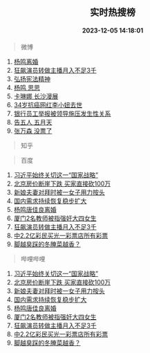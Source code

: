 <div align="center"><h2>实时热搜榜</h2><h4>2023-12-05 14:18:01</h4></div>

> 微博  

1. [杨鸣离婚](https://s.weibo.com/weibo?q=%23%E6%9D%A8%E9%B8%A3%E7%A6%BB%E5%A9%9A%23&t=31&band_rank=1&Refer=top)<br />
2. [狂飙演员转做主播月入不足3千](https://s.weibo.com/weibo?q=%23%E7%8B%82%E9%A3%99%E6%BC%94%E5%91%98%E8%BD%AC%E5%81%9A%E4%B8%BB%E6%92%AD%E6%9C%88%E5%85%A5%E4%B8%8D%E8%B6%B33%E5%8D%83%23&t=31&band_rank=2&Refer=top)<br />
3. [弘扬宪法精神](https://s.weibo.com/weibo?q=%23%E5%BC%98%E6%89%AC%E5%AE%AA%E6%B3%95%E7%B2%BE%E7%A5%9E%23&t=31&band_rank=3&Refer=top)<br />
4. [杨鸣 思思](https://s.weibo.com/weibo?q=%E6%9D%A8%E9%B8%A3%20%E6%80%9D%E6%80%9D&t=31&band_rank=4&Refer=top)<br />
5. [卡琳娜 长沙漫展](https://s.weibo.com/weibo?q=%E5%8D%A1%E7%90%B3%E5%A8%9C%20%E9%95%BF%E6%B2%99%E6%BC%AB%E5%B1%95&t=31&band_rank=5&Refer=top)<br />
6. [34岁抗癌网红李小妞去世](https://s.weibo.com/weibo?q=%2334%E5%B2%81%E6%8A%97%E7%99%8C%E7%BD%91%E7%BA%A2%E6%9D%8E%E5%B0%8F%E5%A6%9E%E5%8E%BB%E4%B8%96%23&t=31&band_rank=6&Refer=top)<br />
7. [银行员工举报被领导施压发生性关系](https://s.weibo.com/weibo?q=%23%E9%93%B6%E8%A1%8C%E5%91%98%E5%B7%A5%E4%B8%BE%E6%8A%A5%E8%A2%AB%E9%A2%86%E5%AF%BC%E6%96%BD%E5%8E%8B%E5%8F%91%E7%94%9F%E6%80%A7%E5%85%B3%E7%B3%BB%23&t=31&band_rank=7&Refer=top)<br />
8. [告五人 五月天](https://s.weibo.com/weibo?q=%E5%91%8A%E4%BA%94%E4%BA%BA%20%E4%BA%94%E6%9C%88%E5%A4%A9&t=31&band_rank=8&Refer=top)<br />
9. [张万森 没票了](https://s.weibo.com/weibo?q=%E5%BC%A0%E4%B8%87%E6%A3%AE%20%E6%B2%A1%E7%A5%A8%E4%BA%86&t=31&band_rank=9&Refer=top)<br />

> 知乎  


> 百度  

1. [习近平始终关切这一“国家战略”](https://www.baidu.com/s?wd=%E4%B9%A0%E8%BF%91%E5%B9%B3%E5%A7%8B%E7%BB%88%E5%85%B3%E5%88%87%E8%BF%99%E4%B8%80%E2%80%9C%E5%9B%BD%E5%AE%B6%E6%88%98%E7%95%A5%E2%80%9D&sa=fyb_news&rsv_dl=fyb_news)<br />
2. [北京房价断崖下跌 买家直接砍100万](https://www.baidu.com/s?wd=%E5%8C%97%E4%BA%AC%E6%88%BF%E4%BB%B7%E6%96%AD%E5%B4%96%E4%B8%8B%E8%B7%8C+%E4%B9%B0%E5%AE%B6%E7%9B%B4%E6%8E%A5%E7%A0%8D100%E4%B8%87&sa=fyb_news&rsv_dl=fyb_news)<br />
3. [新娘夫妻对拜时被一女子用力按头](https://www.baidu.com/s?wd=%E6%96%B0%E5%A8%98%E5%A4%AB%E5%A6%BB%E5%AF%B9%E6%8B%9C%E6%97%B6%E8%A2%AB%E4%B8%80%E5%A5%B3%E5%AD%90%E7%94%A8%E5%8A%9B%E6%8C%89%E5%A4%B4&sa=fyb_news&rsv_dl=fyb_news)<br />
4. [国内需求持续恢复稳步扩大](https://www.baidu.com/s?wd=%E5%9B%BD%E5%86%85%E9%9C%80%E6%B1%82%E6%8C%81%E7%BB%AD%E6%81%A2%E5%A4%8D%E7%A8%B3%E6%AD%A5%E6%89%A9%E5%A4%A7&sa=fyb_news&rsv_dl=fyb_news)<br />
5. [杨鸣唐佳良离婚](https://www.baidu.com/s?wd=%E6%9D%A8%E9%B8%A3%E5%94%90%E4%BD%B3%E8%89%AF%E7%A6%BB%E5%A9%9A&sa=fyb_news&rsv_dl=fyb_news)<br />
6. [厦门2名教师被指强奸大四女生](https://www.baidu.com/s?wd=%E5%8E%A6%E9%97%A82%E5%90%8D%E6%95%99%E5%B8%88%E8%A2%AB%E6%8C%87%E5%BC%BA%E5%A5%B8%E5%A4%A7%E5%9B%9B%E5%A5%B3%E7%94%9F&sa=fyb_news&rsv_dl=fyb_news)<br />
7. [狂飙演员转做主播月入不足3千](https://www.baidu.com/s?wd=%E7%8B%82%E9%A3%99%E6%BC%94%E5%91%98%E8%BD%AC%E5%81%9A%E4%B8%BB%E6%92%AD%E6%9C%88%E5%85%A5%E4%B8%8D%E8%B6%B33%E5%8D%83&sa=fyb_news&rsv_dl=fyb_news)<br />
8. [中2.2亿彩民买光一彩票店所有彩票](https://www.baidu.com/s?wd=%E4%B8%AD2.2%E4%BA%BF%E5%BD%A9%E6%B0%91%E4%B9%B0%E5%85%89%E4%B8%80%E5%BD%A9%E7%A5%A8%E5%BA%97%E6%89%80%E6%9C%89%E5%BD%A9%E7%A5%A8&sa=fyb_news&rsv_dl=fyb_news)<br />
9. [脚越臭踩的冬腌菜越香？](https://www.baidu.com/s?wd=%E8%84%9A%E8%B6%8A%E8%87%AD%E8%B8%A9%E7%9A%84%E5%86%AC%E8%85%8C%E8%8F%9C%E8%B6%8A%E9%A6%99%EF%BC%9F&sa=fyb_news&rsv_dl=fyb_news)<br />

> 哔哩哔哩  

1. [习近平始终关切这一“国家战略”](https://www.baidu.com/s?wd=%E4%B9%A0%E8%BF%91%E5%B9%B3%E5%A7%8B%E7%BB%88%E5%85%B3%E5%88%87%E8%BF%99%E4%B8%80%E2%80%9C%E5%9B%BD%E5%AE%B6%E6%88%98%E7%95%A5%E2%80%9D&sa=fyb_news&rsv_dl=fyb_news)<br />
2. [北京房价断崖下跌 买家直接砍100万](https://www.baidu.com/s?wd=%E5%8C%97%E4%BA%AC%E6%88%BF%E4%BB%B7%E6%96%AD%E5%B4%96%E4%B8%8B%E8%B7%8C+%E4%B9%B0%E5%AE%B6%E7%9B%B4%E6%8E%A5%E7%A0%8D100%E4%B8%87&sa=fyb_news&rsv_dl=fyb_news)<br />
3. [新娘夫妻对拜时被一女子用力按头](https://www.baidu.com/s?wd=%E6%96%B0%E5%A8%98%E5%A4%AB%E5%A6%BB%E5%AF%B9%E6%8B%9C%E6%97%B6%E8%A2%AB%E4%B8%80%E5%A5%B3%E5%AD%90%E7%94%A8%E5%8A%9B%E6%8C%89%E5%A4%B4&sa=fyb_news&rsv_dl=fyb_news)<br />
4. [国内需求持续恢复稳步扩大](https://www.baidu.com/s?wd=%E5%9B%BD%E5%86%85%E9%9C%80%E6%B1%82%E6%8C%81%E7%BB%AD%E6%81%A2%E5%A4%8D%E7%A8%B3%E6%AD%A5%E6%89%A9%E5%A4%A7&sa=fyb_news&rsv_dl=fyb_news)<br />
5. [杨鸣唐佳良离婚](https://www.baidu.com/s?wd=%E6%9D%A8%E9%B8%A3%E5%94%90%E4%BD%B3%E8%89%AF%E7%A6%BB%E5%A9%9A&sa=fyb_news&rsv_dl=fyb_news)<br />
6. [厦门2名教师被指强奸大四女生](https://www.baidu.com/s?wd=%E5%8E%A6%E9%97%A82%E5%90%8D%E6%95%99%E5%B8%88%E8%A2%AB%E6%8C%87%E5%BC%BA%E5%A5%B8%E5%A4%A7%E5%9B%9B%E5%A5%B3%E7%94%9F&sa=fyb_news&rsv_dl=fyb_news)<br />
7. [狂飙演员转做主播月入不足3千](https://www.baidu.com/s?wd=%E7%8B%82%E9%A3%99%E6%BC%94%E5%91%98%E8%BD%AC%E5%81%9A%E4%B8%BB%E6%92%AD%E6%9C%88%E5%85%A5%E4%B8%8D%E8%B6%B33%E5%8D%83&sa=fyb_news&rsv_dl=fyb_news)<br />
8. [中2.2亿彩民买光一彩票店所有彩票](https://www.baidu.com/s?wd=%E4%B8%AD2.2%E4%BA%BF%E5%BD%A9%E6%B0%91%E4%B9%B0%E5%85%89%E4%B8%80%E5%BD%A9%E7%A5%A8%E5%BA%97%E6%89%80%E6%9C%89%E5%BD%A9%E7%A5%A8&sa=fyb_news&rsv_dl=fyb_news)<br />
9. [脚越臭踩的冬腌菜越香？](https://www.baidu.com/s?wd=%E8%84%9A%E8%B6%8A%E8%87%AD%E8%B8%A9%E7%9A%84%E5%86%AC%E8%85%8C%E8%8F%9C%E8%B6%8A%E9%A6%99%EF%BC%9F&sa=fyb_news&rsv_dl=fyb_news)<br />
